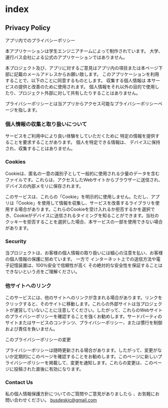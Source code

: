 # index
## Privacy Policy
アプリ内でのプライバシーポリシー

本アプリケーションは学生エンジニアチームによって制作されています。 大学、運行バス会社による公式のアプリケーションではありません。

本プロジェクト及び、アプリに対するご意見はアプリ内の項目または本ページ下部に記載のメールアドレスからお願い致します。 このアプリケーションを利用することで、以下のことに同意するものとします。 収集する個人情報は 本サービスの提供と改善のために使用されます。 個人情報をそれ以外の目的で使用したり、プロジェクト外部に対して共有したりすることはありません。

プライバシーポリシーとは当アプリからアクセス可能なプライバシーポリシーページを指します。

### 個人情報の収集と取り扱いについて

サービスをご利用中により良い体験をしていただくために 特定の情報を提供することを要求することがあります。 個人を特定できる情報は、 デバイスに保持され、収集することはありません。

### Cookies

Cookieは、匿名の一意の識別子として一般的に使用される少量のデータを含むファイルです。これらは、アクセスしたWebサイトからブラウザーに送信され、デバイスの内部メモリに保存されます。

このサービスは、これらの「Cookie」を明示的に使用しません。ただし、アプリは「Cookie」を使用して情報を収集し、サービスを改善するライブラリを使用する場合があります。これらのCookieを受け入れるか拒否するかを選択でき、Cookieがデバイスに送信されるタイミングを知ることができます。当社のクッキーを拒否することを選択した場合、本サービスの一部を使用できない場合があります。

### Security

当プロジェクトは、お客様の個人情報の取り扱いには細心の注意を払い、お客様の個人情報の保護に努めています。 一方で インターネット上での送信方法や電子記憶装置は、100％安全で信頼性が高く その絶対的な安全性を保証することはできないという点をご理解ください。

### 他サイトへのリンク

このサービスには、他のサイトへのリンクが含まれる場合があります。リンクをクリックすると、そのサイトに移動します。これらの外部サイトは当プロジェクトが運営していないことに注意してください。したがって、これらのWebサイトのプライバシーポリシーを確認することを強くお勧めします。サードパーティのサイトまたはサービスのコンテンツ、プライバシーポリシー、または慣行を制御および責任を負いません。

このプライバシーポリシーの変更

プライバシーポリシーは随時更新される場合があります。したがって、変更がないか定期的にこのページを確認することをお勧めします。このページに新しいプライバシーポリシーを掲載して、変更を通知します。これらの変更は、このページに投稿された直後に有効になります。

### Contact Us

私の個人情報保護方針についてのご質問やご意見がありましたら 、お気軽にお問い合わせください。 busdeskic@gmail.com